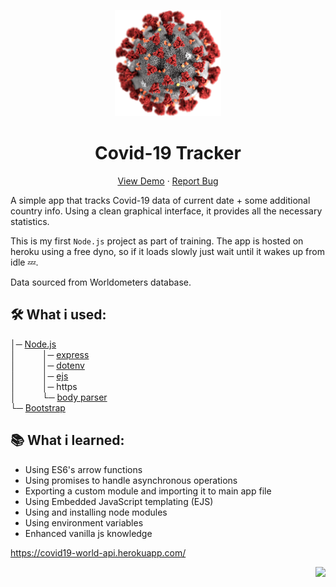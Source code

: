 <p align="center">
  <img src="https://github.com/adreaskar/images/blob/master/covid19.png" width=170>
</p>

<h1 align="center"> Covid-19 Tracker </h1>
<p align="center">
  <a href="https://covid19-world-api.herokuapp.com/">View Demo</a>
  ·
  <a href="https://github.com/adreaskar/covid19-world-api/issues/new">Report Bug</a>
</p>

A simple app that tracks Covid-19 data of current date + some additional country info. Using a clean graphical interface, it provides all the necessary statistics.

This is my first `Node.js` project as part of training. The app  is hosted on heroku using a free dyno, so if it loads slowly just wait until it wakes up from idle 💤.

Data sourced from Worldometers database.

## :hammer_and_wrench: What i used: 
│─ [Node.js](https://github.com/nodejs/node)<br>│   │─ [express](https://github.com/expressjs/express)<br>│   │─ [dotenv](https://github.com/motdotla/dotenv)<br>│   │─ [ejs](https://github.com/mde/ejs)<br>│   │─ https<br>│   └─ [body parser](https://github.com/expressjs/body-parser)<br>└─ [Bootstrap](https://github.com/twbs/bootstrap)

## :books: What i learned:
- Using ES6's arrow functions
- Using promises to handle asynchronous operations
- Exporting a custom module and importing it to main app file 
- Using Embedded JavaScript templating (EJS)
- Using and installing node modules
- Using environment variables
- Enhanced vanilla js knowledge

https://covid19-world-api.herokuapp.com/

<img align="right" src="https://img.shields.io/github/repo-size/adreaskar/covid19-world-api?color=%23ff7429&style=for-the-badge">
